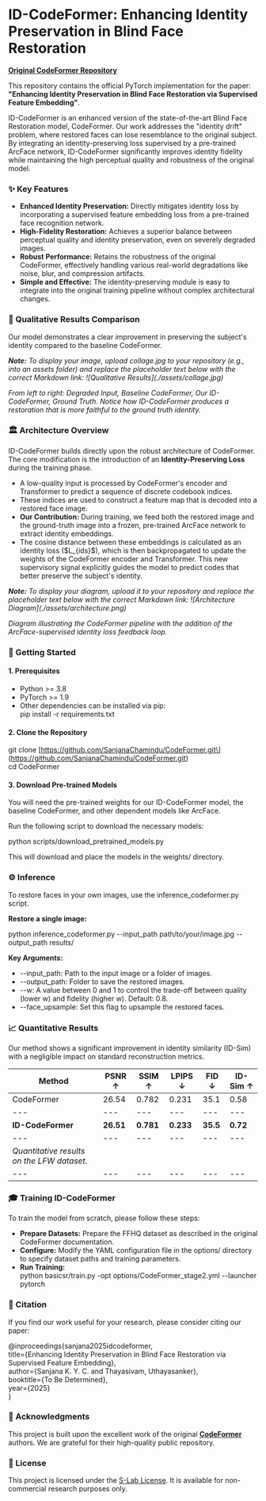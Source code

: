 # ID-CodeFormer: Enhancing Identity Preservation in Blind Face Restoration

[**Original CodeFormer Repository**](https://github.com/SanjanaChamindu/CodeFormer.git)

This repository contains the official PyTorch implementation for the paper: **"Enhancing Identity Preservation in Blind Face Restoration via Supervised Feature Embedding"**.

ID-CodeFormer is an enhanced version of the state-of-the-art Blind Face Restoration model, CodeFormer. Our work addresses the "identity drift" problem, where restored faces can lose resemblance to the original subject. By integrating an identity-preserving loss supervised by a pre-trained ArcFace network, ID-CodeFormer significantly improves identity fidelity while maintaining the high perceptual quality and robustness of the original model.

### ✨ Key Features

- **Enhanced Identity Preservation:** Directly mitigates identity loss by incorporating a supervised feature embedding loss from a pre-trained face recognition network.
- **High-Fidelity Restoration:** Achieves a superior balance between perceptual quality and identity preservation, even on severely degraded images.
- **Robust Performance:** Retains the robustness of the original CodeFormer, effectively handling various real-world degradations like noise, blur, and compression artifacts.
- **Simple and Effective:** The identity-preserving module is easy to integrate into the original training pipeline without complex architectural changes.

### 🎨 Qualitative Results Comparison

Our model demonstrates a clear improvement in preserving the subject's identity compared to the baseline CodeFormer.

**_Note:_** _To display your image, upload collage.jpg to your repository (e.g., into an assets folder) and replace the placeholder text below with the correct Markdown link: !\[Qualitative Results\](./assets/collage.jpg)_

_From left to right: Degraded Input, Baseline CodeFormer, Our ID-CodeFormer, Ground Truth. Notice how ID-CodeFormer produces a restoration that is more faithful to the ground truth identity._

### 🏛️ Architecture Overview

ID-CodeFormer builds directly upon the robust architecture of CodeFormer. The core modification is the introduction of an **Identity-Preserving Loss** during the training phase.

- A low-quality input is processed by CodeFormer's encoder and Transformer to predict a sequence of discrete codebook indices.
- These indices are used to construct a feature map that is decoded into a restored face image.
- **Our Contribution:** During training, we feed both the restored image and the ground-truth image into a frozen, pre-trained ArcFace network to extract identity embeddings.
- The cosine distance between these embeddings is calculated as an identity loss (\$L_{ids}\$), which is then backpropagated to update the weights of the CodeFormer encoder and Transformer. This new supervisory signal explicitly guides the model to predict codes that better preserve the subject's identity.

**_Note:_** _To display your diagram, upload it to your repository and replace the placeholder text below with the correct Markdown link: !\[Architecture Diagram\](./assets/architecture.png)_

_Diagram illustrating the CodeFormer pipeline with the addition of the ArcFace-supervised identity loss feedback loop._

### 🚀 Getting Started

#### 1\. Prerequisites

- Python >= 3.8
- PyTorch >= 1.9
- Other dependencies can be installed via pip:  
    pip install -r requirements.txt  

#### 2\. Clone the Repository

git clone \[<https://github.com/SanjanaChamindu/CodeFormer.git\>](<https://github.com/SanjanaChamindu/CodeFormer.git>)  
cd CodeFormer  

#### 3\. Download Pre-trained Models

You will need the pre-trained weights for our ID-CodeFormer model, the baseline CodeFormer, and other dependent models like ArcFace.

Run the following script to download the necessary models:

python scripts/download_pretrained_models.py  

This will download and place the models in the weights/ directory.

### ⚙️ Inference

To restore faces in your own images, use the inference_codeformer.py script.

**Restore a single image:**

python inference_codeformer.py --input_path path/to/your/image.jpg --output_path results/  

**Key Arguments:**

- \--input_path: Path to the input image or a folder of images.
- \--output_path: Folder to save the restored images.
- \--w: A value between 0 and 1 to control the trade-off between quality (lower w) and fidelity (higher w). Default: 0.8.
- \--face_upsample: Set this flag to upsample the restored faces.

### 📈 Quantitative Results

Our method shows a significant improvement in identity similarity (ID-Sim) with a negligible impact on standard reconstruction metrics.

| **Method** | **PSNR ↑** | **SSIM ↑** | **LPIPS ↓** | **FID ↓** | **ID-Sim ↑** |
| --- | --- | --- | --- | --- | --- |
| CodeFormer | 26.54 | 0.782 | 0.231 | 35.1 | 0.58 |
| --- | --- | --- | --- | --- | --- |
| **ID-CodeFormer** | **26.51** | **0.781** | **0.233** | **35.5** | **0.72** |
| --- | --- | --- | --- | --- | --- |
| _Quantitative results on the LFW dataset._ |     |     |     |     |     |
| --- | --- | --- | --- | --- | --- |

### 🎓 Training ID-CodeFormer

To train the model from scratch, please follow these steps:

- **Prepare Datasets:** Prepare the FFHQ dataset as described in the original CodeFormer documentation.
- **Configure:** Modify the YAML configuration file in the options/ directory to specify dataset paths and training parameters.
- **Run Training:**  
    python basicsr/train.py -opt options/CodeFormer_stage2.yml --launcher pytorch  

### 📜 Citation

If you find our work useful for your research, please consider citing our paper:

@inproceedings{sanjana2025idcodeformer,  
title={Enhancing Identity Preservation in Blind Face Restoration via Supervised Feature Embedding},  
author={Sanjana K. Y. C. and Thayasivam, Uthayasanker},  
booktitle={To Be Determined},  
year={2025}  
}  

### 🙏 Acknowledgments

This project is built upon the excellent work of the original [**CodeFormer**](https://github.com/sczhou/CodeFormer) authors. We are grateful for their high-quality public repository.

### 📄 License

This project is licensed under the [S-Lab License](https://www.google.com/search?q=LICENSE). It is available for non-commercial research purposes only.
